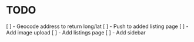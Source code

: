 # TODO

[ ] - Geocode address to return long/lat
[ ] - Push to added listing page
[ ] - Add image upload
[ ] - Add listings page
[ ] - Add sidebar
